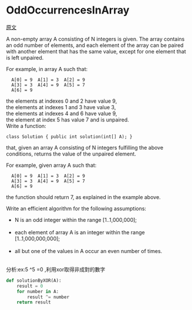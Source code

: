 # OddOccurrencesInArray

<a href="https://app.codility.com/programmers/lessons/2-arrays/odd_occurrences_in_array/">原文</a>


A non-empty array A consisting of N integers is given. The array contains an odd number of elements, and each element of the array can be paired with another element that has the same value, except for one element that is left unpaired.</br>

For example, in array A such that:</br>
```
  A[0] = 9  A[1] = 3  A[2] = 9
  A[3] = 3  A[4] = 9  A[5] = 7
  A[6] = 9
```
  
the elements at indexes 0 and 2 have value 9,</br>
the elements at indexes 1 and 3 have value 3,</br>
the elements at indexes 4 and 6 have value 9,</br>
the element at index 5 has value 7 and is unpaired.</br>
Write a function:</br>

```
class Solution { public int solution(int[] A); }
```

that, given an array A consisting of N integers fulfilling the above conditions, returns the value of the unpaired element.</br>

For example, given array A such that:</br>
```
  A[0] = 9  A[1] = 3  A[2] = 9
  A[3] = 3  A[4] = 9  A[5] = 7
  A[6] = 9
```  

the function should return 7, as explained in the example above.</br>

Write an efficient algorithm for the following assumptions:</br>
<ul>
    <li>N is an odd integer within the range [1..1,000,000];</li></br>
    <li>each element of array A is an integer within the range [1..1,000,000,000];</li></br>
    <li>all but one of the values in A occur an even number of times.</li></br>
</ul>



分析:ex:5 ^5 =0 ,利用xor取得非成對的數字

```python
def solutionByXOR(A):
    result = 0
    for number in A:
        result ^= number
    return result
```